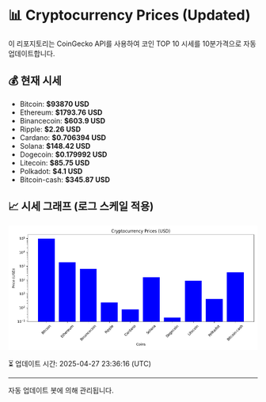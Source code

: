 
# 📊 Cryptocurrency Prices (Updated)

이 리포지토리는 CoinGecko API를 사용하여 코인 TOP 10 시세를 10분가격으로 자동 업데이트합니다.

## 💰 현재 시세
- Bitcoin: **$93870 USD**
- Ethereum: **$1793.76 USD**
- Binancecoin: **$603.9 USD**
- Ripple: **$2.26 USD**
- Cardano: **$0.706394 USD**
- Solana: **$148.42 USD**
- Dogecoin: **$0.179992 USD**
- Litecoin: **$85.75 USD**
- Polkadot: **$4.1 USD**
- Bitcoin-cash: **$345.87 USD**

## 📈 시세 그래프 (로그 스케일 적용)
![Crypto Prices](crypto_prices.png)

⏳ 업데이트 시간: 2025-04-27 23:36:16 (UTC)

---
자동 업데이트 봇에 의해 관리됩니다.
